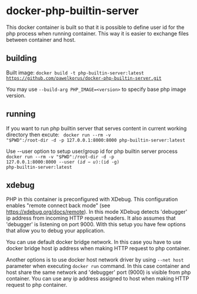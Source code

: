 # docker-php-builtin-server

This docker container is built so that it is possible to define user id for the php process when running container. This way it is easier to exchange files between container and host.

## building
Built image:
<code>docker build -t php-builtin-server:latest https://github.com/pawelkorus/docker-php-builtin-server.git</code>

You may use ```--build-arg PHP_IMAGE=<version>``` to specify base php image version.

## running
If you want to run php builtin server that serves content in current working directory then excute:
<code>
docker run --rm -v "$PWD":/root-dir -d -p 127.0.0.1:8000:8000 php-builtin-server:latest
</code>

Use --user option to setup user/group id for php builtin server process
<code>
docker run --rm -v "$PWD":/root-dir -d -p 127.0.0.1:8000:8000 --user $(id -u):$(id -g) php-builtin-server:latest
</code>

## xdebug
PHP in this container is preconfigured with XDebug. This configuration enables "remote connect back mode" (see https://xdebug.org/docs/remote). In this mode XDebug detects 'debugger' ip address from incoming HTTP request headers. It also assumes that 'debugger' is listening on port 9000. With this setup you have few options that allow you to debug your application.

You can use default docker bridge network. In this case you have to use docker bridge host ip address when making HTTP request to php container.

Another options is to use docker host network driver by using `--net host` parameter when executing `docker run` command. In this case container and host share the same network and 'debugger' port (9000) is visible from php container. You can use any ip address assigned to host when making HTTP request to php container. 
